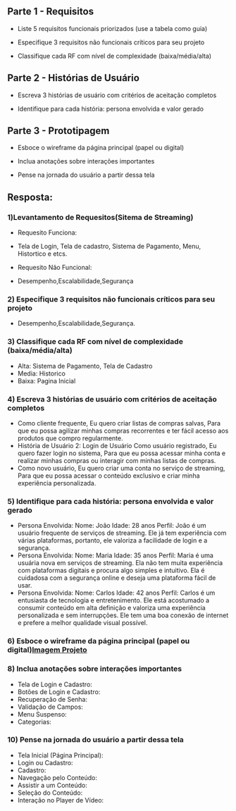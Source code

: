 ## Parte 1 - Requisitos
- Liste 5 requisitos funcionais priorizados (use a tabela como guia)
  
- Especifique 3 requisitos não funcionais críticos para seu projeto
  
- Classifique cada RF com nível de complexidade (baixa/média/alta)

## Parte 2 - Histórias de Usuário

- Escreva 3 histórias de usuário com critérios de aceitação completos
  
- Identifique para cada história: persona envolvida e valor gerado

## Parte 3 - Prototipagem

- Esboce o wireframe da página principal (papel ou digital)
  
- Inclua anotações sobre interações importantes
  
- Pense na jornada do usuário a partir dessa tela

## Resposta:

### 1)Levantamento de Requesitos(Sitema de Streaming)

- Requesito Funciona:
- Tela de Login, Tela de cadastro, Sistema de Pagamento, Menu, Histortico e etcs.

- Requesito Não Funcional:
- Desempenho,Escalabilidade,Segurança

### 2) Especifique 3 requisitos não funcionais críticos para seu projeto
- Desempenho,Escalabilidade,Segurança.

### 3) Classifique cada RF com nível de complexidade (baixa/média/alta)
- Alta: Sistema de Pagamento, Tela de Cadastro
- Media: Historico
- Baixa: Pagina Inicial

### 4) Escreva 3 histórias de usuário com critérios de aceitação completos
- Como cliente frequente,
Eu quero criar listas de compras salvas,
Para que eu possa agilizar minhas compras recorrentes e ter fácil acesso aos produtos que compro regularmente.
- História de Usuário 2: Login de Usuário
Como usuário registrado,
Eu quero fazer login no sistema,
Para que eu possa acessar minha conta e realizar minhas compras ou interagir com minhas listas de compras.
- Como novo usuário,
Eu quero criar uma conta no serviço de streaming,
Para que eu possa acessar o conteúdo exclusivo e criar minha experiência personalizada.

### 5) Identifique para cada história: persona envolvida e valor gerado
- Persona Envolvida:
Nome: João
Idade: 28 anos
Perfil: João é um usuário frequente de serviços de streaming. Ele já tem experiência com várias plataformas, portanto, ele valoriza a facilidade de login e a segurança.
- Persona Envolvida:
Nome: Maria
Idade: 35 anos
Perfil: Maria é uma usuária nova em serviços de streaming. Ela não tem muita experiência com plataformas digitais e procura algo simples e intuitivo. Ela é cuidadosa com a segurança online e deseja uma plataforma fácil de usar.
- Persona Envolvida:
Nome: Carlos
Idade: 42 anos
Perfil: Carlos é um entusiasta de tecnologia e entretenimento. Ele está acostumado a consumir conteúdo em alta definição e valoriza uma experiência personalizada e sem interrupções. Ele tem uma boa conexão de internet e prefere a melhor qualidade visual possível.

### 6) Esboce o wireframe da página principal (papel ou digital)[Imagem Projeto](https://github.com/SidneiAJr/Senac_programador_Web/blob/main/Introdu%C3%A7%C3%A3o/Aula02/teste%20de%20tela.png)

### 8) Inclua anotações sobre interações importantes
- Tela de Login e Cadastro:
- Botões de Login e Cadastro:
- Recuperação de Senha:
- Validação de Campos:
- Menu Suspenso:
- Categorias:

### 10) Pense na jornada do usuário a partir dessa tela
- Tela Inicial (Página Principal):
- Login ou Cadastro:
- Cadastro:
- Navegação pelo Conteúdo:
- Assistir a um Conteúdo:
- Seleção do Conteúdo:
- Interação no Player de Vídeo:
